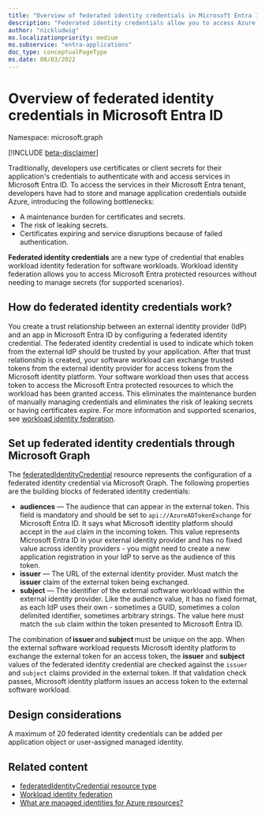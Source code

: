 ```yaml
---
title: "Overview of federated identity credentials in Microsoft Entra ID"
description: "Federated identity credentials allow you to access Azure and Microsoft Graph resources without having to manage secrets. This is part of workload identity federation in Azure AD."
author: "nickludwig"
ms.localizationpriority: medium
ms.subservice: "entra-applications"
doc_type: conceptualPageType
ms.date: 08/03/2022
---
```


# Overview of federated identity credentials in Microsoft Entra ID

Namespace: microsoft.graph

[!INCLUDE [beta-disclaimer](../../includes/beta-disclaimer.md)]

Traditionally, developers use certificates or client secrets for their application's credentials to authenticate with and access services in Microsoft Entra ID. To access the services in their Microsoft Entra tenant, developers have had to store and manage application credentials outside Azure, introducing the following bottlenecks:

+ A maintenance burden for certificates and secrets.
+ The risk of leaking secrets.
+ Certificates expiring and service disruptions because of failed authentication.

**Federated identity credentials** are a new type of credential that enables workload identity federation for software workloads. Workload identity federation allows you to access Microsoft Entra protected resources without needing to manage secrets (for supported scenarios).

## How do federated identity credentials work?

You create a trust relationship between an external identity provider (IdP) and an app in Microsoft Entra ID by configuring a federated identity credential. The federated identity credential is used to indicate which token from the external IdP should be trusted by your application. After that trust relationship is created, your software workload can exchange trusted tokens from the external identity provider for access tokens from the Microsoft identity platform. Your software workload then uses that access token to access the Microsoft Entra protected resources to which the workload has been granted access. This eliminates the maintenance burden of manually managing credentials and eliminates the risk of leaking secrets or having certificates expire. For more information and supported scenarios, see [workload identity federation](/azure/active-directory/develop/workload-identity-federation).

## Set up federated identity credentials through Microsoft Graph

The [federatedIdentityCredential](federatedidentitycredential.md) resource represents the configuration of a federated identity credential via Microsoft Graph. The following properties are the building blocks of federated identity credentials:

+ **audiences** — The audience that can appear in the external token. This field is mandatory and should be set to `api://AzureADTokenExchange` for Microsoft Entra ID. It says what Microsoft identity platform should accept in the `aud` claim in the incoming token. This value represents Microsoft Entra ID in your external identity provider and has no fixed value across identity providers - you might need to create a new application registration in your IdP to serve as the audience of this token.
+ **issuer** — The URL of the external identity provider. Must match the **issuer** claim of the external token being exchanged.
+ **subject** — The identifier of the external software workload within the external identity provider. Like the audience value, it has no fixed format, as each IdP uses their own - sometimes a GUID, sometimes a colon delimited identifier, sometimes arbitrary strings. The value here must match the `sub` claim within the token presented to Microsoft Entra ID.

The combination of **issuer** and **subject** must be unique on the app.  When the external software workload requests Microsoft identity platform to exchange the external token for an access token, the **issuer** and **subject** values of the federated identity credential are checked against the `issuer` and `subject` claims provided in the external token. If that validation check passes, Microsoft identity platform issues an access token to the external software workload.


## Design considerations

A maximum of 20 federated identity credentials can be added per application object or user-assigned managed identity.

## Related content

+ [federatedIdentityCredential resource type](federatedidentitycredential.md)
+ [Workload identity federation](/azure/active-directory/develop/workload-identity-federation)
+ [What are managed identities for Azure resources?](/azure/active-directory/managed-identities-azure-resources/overview)
<!--
Future: add links to articles that use federated identity credentials to access Microsoft Entra resources.
>

